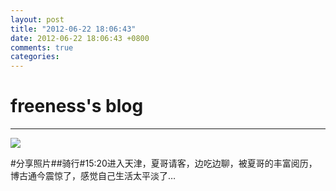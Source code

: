 ```yaml
---
layout: post
title: "2012-06-22 18:06:43"
date: 2012-06-22 18:06:43 +0800
comments: true
categories: 
---
```


# freeness's blog

----------

![](http://okqmqrbgo.bkt.clouddn.com/201206221806431.jpg)

>
\#分享照片\#\#骑行\#15:20进入天津，夏哥请客，边吃边聊，被夏哥的丰富阅历，博古通今震惊了，感觉自己生活太平淡了…